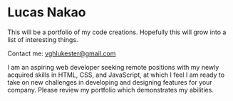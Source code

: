 # Lucas Nakao

This will be a portfolio of my code creations. Hopefully this will grow into a list of interesting things.

Contact me: [vghlukester@gmail.com](mailto:vghlukester@gmail.com)

I am an aspiring web developer seeking remote positions with my newly acquired skills in HTML, CSS, and JavaScript, at which I feel I am ready to take on new challenges in developing and designing features for your company. Please review my portfolio which demonstrates my abilities.
